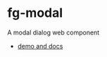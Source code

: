 # fg-modal

A modal dialog web component

- [demo and docs](https://filamentgroup.github.io/fg-modal/demo/)
